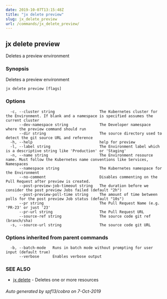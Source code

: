 ```yaml
---
date: 2019-10-07T13:15:48Z
title: "jx delete preview"
slug: jx_delete_preview
url: /commands/jx_delete_preview/
---
```

## jx delete preview

Deletes a preview environment

### Synopsis

Deletes a preview environment

```
jx delete preview [flags]
```

### Options

```
  -c, --cluster string                    The Kubernetes cluster for the Environment. If blank and a namespace is specified assumes the current cluster
      --dev-namespace string              The Developer namespace where the preview command should run
      --dir string                        The source directory used to detect the git source URL and reference
  -h, --help                              help for preview
  -l, --label string                      The Environment label which is a descriptive string like 'Production' or 'Staging'
  -n, --name string                       The Environment resource name. Must follow the Kubernetes name conventions like Services, Namespaces
      --namespace string                  The Kubernetes namespace for the Environment
      --no-comment                        Disables commenting on the Pull Request after preview is created.
      --post-preview-job-timeout string   The duration before we consider the post preview Jobs failed (default "2h")
      --post-preview-poll-time string     The amount of time between polls for the post preview Job status (default "10s")
      --pr string                         The Pull Request Name (e.g. 'PR-23' or just '23'
      --pr-url string                     The Pull Request URL
      --source-ref string                 The source code git ref (branch/sha)
  -s, --source-url string                 The source code git URL
```

### Options inherited from parent commands

```
  -b, --batch-mode   Runs in batch mode without prompting for user input (default true)
      --verbose      Enables verbose output
```

### SEE ALSO

* [jx delete](/commands/jx_delete/)	 - Deletes one or more resources

###### Auto generated by spf13/cobra on 7-Oct-2019
